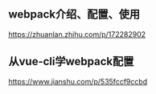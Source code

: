 ## webpack介绍、配置、使用

https://zhuanlan.zhihu.com/p/172282902



## 从vue-cli学webpack配置

https://www.jianshu.com/p/535fccf9ccbd